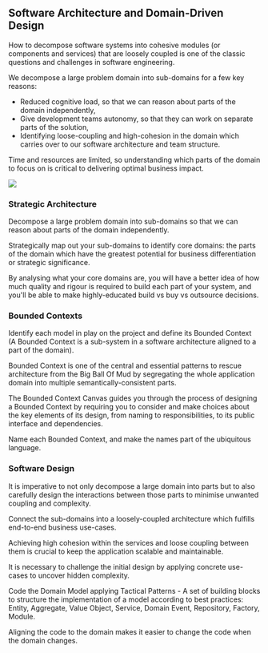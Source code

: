## Software Architecture and Domain-Driven Design

How to decompose software systems into cohesive modules (or components and services) that are loosely coupled is one of
the classic questions and challenges in software engineering.

We decompose a large problem domain into sub-domains for a few key reasons:

- Reduced cognitive load, so that we can reason about parts of the domain independently,
- Give development teams autonomy, so that they can work on separate parts of the solution,
- Identifying loose-coupling and high-cohesion in the domain which carries over to our software architecture and 
  team structure.

Time and resources are limited, so understanding which parts of the domain to focus on is critical to delivering optimal
business impact.

![](embed:DomainDrivenDesign)

### Strategic Architecture

Decompose a large problem domain into sub-domains so that we can reason about parts of the domain independently.

Strategically map out your sub-domains to identify core domains: the parts of the domain which have the greatest
potential for business differentiation or strategic significance.

By analysing what your core domains are, you will have a better idea of how much quality and rigour is required to build
each part of your system, and you'll be able to make highly-educated build vs buy vs outsource decisions.

### Bounded Contexts

Identify each model in play on the project and define its Bounded Context (A Bounded Context is a sub-system in a
software architecture aligned to a part of the domain).

Bounded Context is one of the central and essential patterns to rescue architecture from the Big Ball Of Mud by
segregating the whole application domain into multiple semantically-consistent parts.

The Bounded Context Canvas guides you through the process of designing a Bounded Context by requiring you to consider and make choices
about the key elements of its design, from naming to responsibilities, to its public interface and dependencies.

Name each Bounded Context, and make the names part of the ubiquitous language.

### Software Design

It is imperative to not only decompose a large domain into parts but to also carefully design the interactions between
those parts to minimise unwanted coupling and complexity.

Connect the sub-domains into a loosely-coupled architecture which fulfills end-to-end business use-cases. 

Achieving high cohesion within the services and loose coupling between them is crucial to keep the application scalable
and maintainable.

It is
necessary to challenge the initial design by applying concrete use-cases to uncover hidden complexity.

Code the Domain Model applying Tactical Patterns - A set of building blocks to structure the implementation of a model
according to best practices: Entity, Aggregate, Value Object, Service, Domain Event, Repository, Factory, Module.

Aligning the code to the domain makes it easier to change the code when the domain changes.
